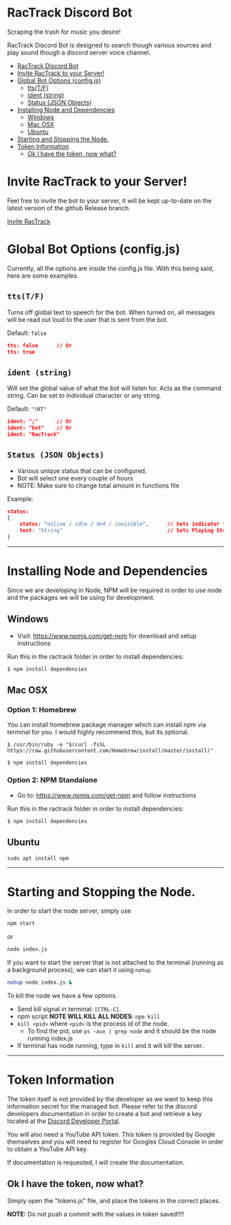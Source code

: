 <link rel="stylesheet" href="css/readme.css">

# RacTrack Discord Bot
Scraping the trash for music you desire!

RacTrack Discord Bot is designed to search though various sources and play sound though a discord server voice channel.

- [RacTrack Discord Bot](#ractrack-discord-bot)
- [Invite RacTrack to your Server!](#invite-ractrack-to-your-server)
- [Global Bot Options (config.js)](#global-bot-options-configjs)
	- [tts(T/F)](#ttstf)
	- [ident (string)](#ident-string)
	- [Status (JSON Objects)](#status-json-objects)
- [Installing Node and Dependencies](#installing-node-and-dependencies)
	- [Windows](#windows)
	- [Mac OSX](#mac-osx)
	- [Ubuntu](#ubuntu)
- [Starting and Stopping the Node.](#starting-and-stopping-the-node)
- [Token Information](#token-information)
	- [Ok I have the token, now what?](#ok-i-have-the-token-now-what)


# Invite RacTrack to your Server!

Feel free to invite the bot to your server, it will be kept up-to-date on the latest version of the github Release branch.

<div>
<a href="https://discordapp.com/api/oauth2/authorize?client_id=629333981778804739&permissions=0&scope=bot">Invite RacTrack</a>
</div>


# Global Bot Options (config.js)
Currently, all the options are inside the config.js file. With this being said, here are some examples.

## `tts(T/F)`
Turns off global text to speech for the bot. When turned on, all messages will be read out loud to the user that is sent from the bot.

Default: `false`
```json
tts: false 		// Or
tts: true
```

## `ident (string)`
Will set the global value of what the bot will listen for. Acts as the command string. Can be set to individual character or any string.

Default: `"!RT"`
```json
ident: ";"		// Or
ident: "bot"	// Or
ident: "RacTrack"
```

## `Status (JSON Objects)`
- Various unique status that can be configured.
- Bot will select one every couple of hours
- NOTE: Make sure to change total amount in functions file

Example: 
```json
status:
{
	status: "online / idle / dnd / invisible",		// Sets indicator for bot
	text: "String"									// Sets Playing String
}
```

<hr>

# Installing Node and Dependencies
Since we are developing in Node, NPM will be required in order to use node and the packages we will be using for development.

## Windows
- Visit: https://www.npmjs.com/get-npm for download and setup instructions

Run this in the ractrack folder in order to install dependencies:
```
$ npm install dependencies
```

## Mac OSX

### Option 1: Homebrew
You can install homebrew package manager which can install npm via terminal for you. I would 
highly recommend this, but its optional.

```
$ /usr/bin/ruby -e "$(curl -fsSL https://raw.githubusercontent.com/Homebrew/install/master/install)"

$ npm install dependencies
```

### Option 2: NPM Standalone
- Go to: https://www.npmjs.com/get-npm and follow instructions

Run this in the ractrack folder in order to install dependencies:
```
$ npm install dependencies
```

## Ubuntu
```
sudo apt install npm
```

<hr>

# Starting and Stopping the Node.
In order to start the node server, simply use
```bash
npm start
```
or
```bash
node index.js
```
If you want to start the server that is not attached to the terminal (running as a background process), we can start it using `nohup`
```bash
nohup node index.js &
```


To kill the node we have a few options.
- Send kill signal in terminal: `[CTRL-C]`.
- npm script **NOTE WILL KILL ALL NODES**: `npm kill`
- `kill <pid>` where `<pid>` is the process id of the node.
  - To find the pid, use `ps -aux | grep node` and it should be the node running index.js
- If terminal has node running, type in `kill` and it will kill the server.

<hr>

# Token Information

The token itself is not provided by the developer as we want to keep this information secret for the managed bot. Please refer to the discord developers documentation in order to create a bot and retrieve a key located at the [Discord Developer Portal](https://discordapp.com/developers/docs/intro).

You will also need a YouTube API token. This token is provided by Google themselves and you will need to register for Googles Cloud Console in order to obtain a YouTube API key.

If documentation is requested, I will create the documentation.

## Ok I have the token, now what?

Simply open the "tokens.js" file, and place the tokens in the correct places.

**NOTE:** Do not push a commit with the values in token saved!!!!
